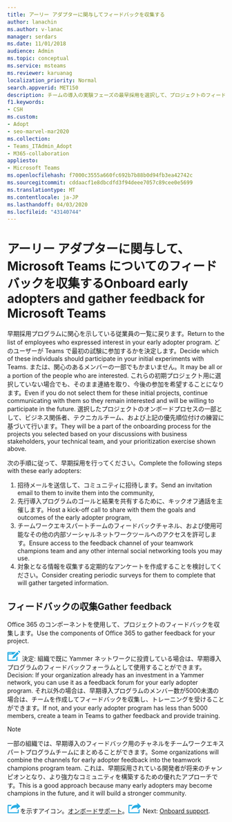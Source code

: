 ```yaml
---
title: アーリー アダプターに関与してフィードバックを収集する
author: lanachin
ms.author: v-lanac
manager: serdars
ms.date: 11/01/2018
audience: Admin
ms.topic: conceptual
ms.service: msteams
ms.reviewer: karuanag
localization_priority: Normal
search.appverid: MET150
description: チームの導入の実験フェーズの最早採用を選択して、プロジェクトのフィードバックを収集します。
f1.keywords:
- CSH
ms.custom:
- Adopt
- seo-marvel-mar2020
ms.collection:
- Teams_ITAdmin_Adopt
- M365-collaboration
appliesto:
- Microsoft Teams
ms.openlocfilehash: f7000c3555a660fc692b7b88b0d94fb3ea42742c
ms.sourcegitcommit: cddaacf1e8dbcdfd3f94deee7057c89cee0e5699
ms.translationtype: MT
ms.contentlocale: ja-JP
ms.lasthandoff: 04/03/2020
ms.locfileid: "43140744"
---
```

# <a name="onboard-early-adopters-and-gather-feedback-for-microsoft-teams"></a><span data-ttu-id="3281b-103">アーリー アダプターに関与して、Microsoft Teams についてのフィードバックを収集する</span><span class="sxs-lookup"><span data-stu-id="3281b-103">Onboard early adopters and gather feedback for Microsoft Teams</span></span>

<span data-ttu-id="3281b-104">早期採用プログラムに関心を示している従業員の一覧に戻ります。</span><span class="sxs-lookup"><span data-stu-id="3281b-104">Return to the list of employees who expressed interest in your early adopter program.</span></span> <span data-ttu-id="3281b-105">どのユーザーが Teams で最初の試験に参加するかを決定します。</span><span class="sxs-lookup"><span data-stu-id="3281b-105">Decide which of these individuals should participate in your initial experiments with Teams.</span></span> <span data-ttu-id="3281b-106">または、関心のあるメンバーの一部でもかまいません。</span><span class="sxs-lookup"><span data-stu-id="3281b-106">It may be all or a portion of the people who are interested.</span></span> <span data-ttu-id="3281b-107">これらの初期プロジェクト用に選択していない場合でも、そのまま連絡を取り、今後の参加を希望することになります。</span><span class="sxs-lookup"><span data-stu-id="3281b-107">Even if you do not select them for these initial projects, continue communicating with them so they remain interested and will be willing to participate in the future.</span></span> <span data-ttu-id="3281b-108">選択したプロジェクトのオンボードプロセスの一部として、ビジネス関係者、テクニカルチーム、および上記の優先順位付けの練習に基づいて行います。</span><span class="sxs-lookup"><span data-stu-id="3281b-108">They will be a part of the onboarding process for the projects you selected based on your discussions with business stakeholders, your technical team, and your prioritization exercise shown above.</span></span> 

<span data-ttu-id="3281b-109">次の手順に従って、早期採用を行ってください。</span><span class="sxs-lookup"><span data-stu-id="3281b-109">Complete the following steps with these early adopters:</span></span>

1. <span data-ttu-id="3281b-110">招待メールを送信して、コミュニティに招待します。</span><span class="sxs-lookup"><span data-stu-id="3281b-110">Send an invitation email to them to invite them into the community,</span></span>
2. <span data-ttu-id="3281b-111">先行導入プログラムのゴールと結果を共有するために、キックオフ通話を主催します。</span><span class="sxs-lookup"><span data-stu-id="3281b-111">Host a kick-off call to share with them the goals and outcomes of the early adopter program,</span></span>
3. <span data-ttu-id="3281b-112">チームワークエキスパートチームのフィードバックチャネル、および使用可能なその他の内部ソーシャルネットワークツールへのアクセスを許可します。</span><span class="sxs-lookup"><span data-stu-id="3281b-112">Ensure access to the feedback channel of your teamwork champions team and any other internal social networking tools you may use.</span></span> 
4. <span data-ttu-id="3281b-113">対象となる情報を収集する定期的なアンケートを作成することを検討してください。</span><span class="sxs-lookup"><span data-stu-id="3281b-113">Consider creating periodic surveys for them to complete that will gather targeted information.</span></span>

## <a name="gather-feedback"></a><span data-ttu-id="3281b-114">フィードバックの収集</span><span class="sxs-lookup"><span data-stu-id="3281b-114">Gather feedback</span></span>

<span data-ttu-id="3281b-115">Office 365 のコンポーネントを使用して、プロジェクトのフィードバックを収集します。</span><span class="sxs-lookup"><span data-stu-id="3281b-115">Use the components of Office 365 to gather feedback for your project.</span></span>
  
![判断ポイントを表すアイコン](media/teams-adoption-decision-icon.png) <span data-ttu-id="3281b-117">決定: 組織で既に Yammer ネットワークに投資している場合は、早期導入プログラムのフィードバックフォーラムとして使用することができます。</span><span class="sxs-lookup"><span data-stu-id="3281b-117">Decision: If your organization already has an investment in a Yammer network, you can use it as a feedback forum for your early adopter program.</span></span> <span data-ttu-id="3281b-118">それ以外の場合は、早期導入プログラムのメンバー数が5000未満の場合は、チームを作成してフィードバックを収集し、トレーニングを受けることができます。</span><span class="sxs-lookup"><span data-stu-id="3281b-118">If not, and your early adopter program has less than 5000 members, create a team in Teams to gather feedback and provide training.</span></span>
  
> [!Note]
> <span data-ttu-id="3281b-119">一部の組織では、早期導入のフィードバック用のチャネルをチームワークエキスパートプログラムチームにまとめることができます。</span><span class="sxs-lookup"><span data-stu-id="3281b-119">Some organizations will combine the channels for early adopter feedback into the teamwork champions program team.</span></span> <span data-ttu-id="3281b-120">これは、早期採用されている開発者が将来のチャンピオンとなり、より強力なコミュニティを構築するための優れたアプローチです。</span><span class="sxs-lookup"><span data-stu-id="3281b-120">This is a good approach because many early adopters may become champions in the future, and it will build a stronger community.</span></span> 


<span data-ttu-id="3281b-121">![次の手順](media/teams-adoption-next-icon.png)を示すアイコン。[オンボードサポート](teams-adoption-onboard-support.md)。</span><span class="sxs-lookup"><span data-stu-id="3281b-121">![An icon representing the next step](media/teams-adoption-next-icon.png) Next: [Onboard support](teams-adoption-onboard-support.md).</span></span>
